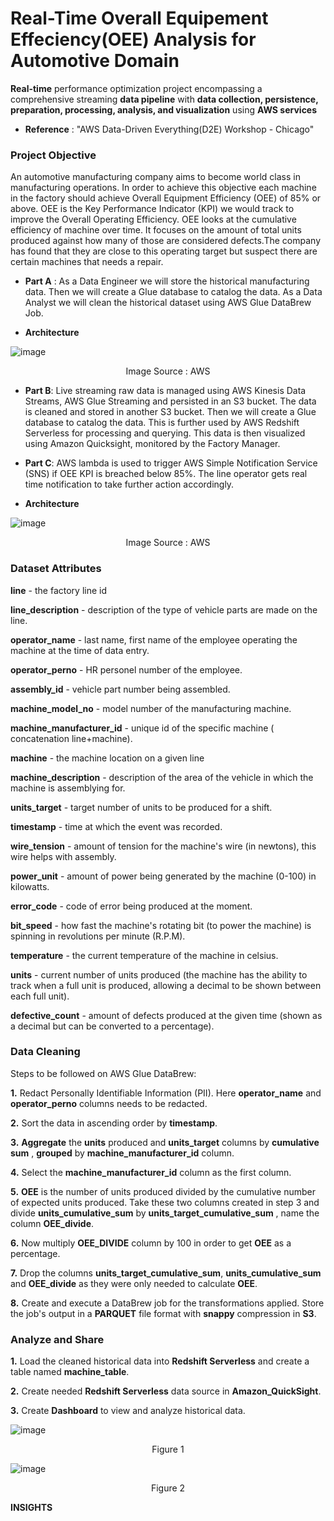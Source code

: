 # Real-Time Overall Equipement Effeciency(OEE) Analysis for Automotive Domain
__Real-time__ performance optimization project encompassing a comprehensive streaming __data pipeline__ with __data collection, persistence, preparation, processing, analysis, and visualization__ using __AWS services__

* __Reference__ : "AWS Data-Driven Everything(D2E) Workshop - Chicago"


### Project Objective

An automotive manufacturing company aims to become world class in manufacturing operations. In order to achieve this objective each machine in the factory should achieve Overall Equipment Efficiency (OEE) of 85% or above. OEE is the Key Performance Indicator (KPI) we would track to improve the Overall Operating Efficiency. OEE looks at the cumulative efficiency of machine over time. It focuses on the amount of total units produced against how many of those are considered defects.The company has found that they are close to this operating target but suspect there are certain machines that needs a repair.

* __Part A__ : As a Data Engineer we will store the historical manufacturing data. Then we will create a Glue database to catalog the data. As a Data Analyst we will clean the historical dataset using AWS Glue DataBrew Job.

* __Architecture__

![image](https://github.com/AkshayTandulkar/Real-Time_Automotive_OEE_Analysis/assets/42748797/0d953654-6493-4108-8933-ff5fd8326d87)

<p align="center"> Image Source : AWS </p>

* __Part B__: Live streaming raw data is managed using AWS Kinesis Data Streams, AWS Glue Streaming and persisted in an S3 bucket. The data is cleaned and stored in another S3 bucket.
 Then we will create a Glue database to catalog the data. This is further used by AWS Redshift Serverless for processing and querying. This data is then visualized using Amazon Quicksight, monitored by the Factory Manager.
 
* __Part C__: AWS lambda is used to trigger AWS Simple Notification Service (SNS) if OEE KPI is breached below 85%. The line operator gets real time notification to take further action accordingly.

* __Architecture__

![image](https://github.com/AkshayTandulkar/Real-Time_Automotive_OEE_Analysis/assets/42748797/7749f530-6d5f-4c78-85c6-646e7d7851d7)

<p align="center"> Image Source : AWS </p>


### Dataset Attributes

__line__ - the factory line id

__line_description__ - description of the type of vehicle parts are made on the line.

__operator_name__ - last name, first name of the employee operating the machine at the time of data entry.

__operator_perno__ - HR personel number of the employee.

__assembly_id__ - vehicle part number being assembled.

__machine_model_no__ - model number of the manufacturing machine.

__machine_manufacturer_id__ - unique id of the specific machine ( concatenation line+machine).

__machine__ - the machine location on a given line

__machine_description__ - description of the area of the vehicle in which the machine is assemblying for.

__units_target__ - target number of units to be produced for a shift.

__timestamp__ - time at which the event was recorded.

__wire_tension__ - amount of tension for the machine's wire (in newtons), this wire helps with assembly.

__power_unit__ - amount of power being generated by the machine (0-100) in kilowatts.

__error_code__ - code of error being produced at the moment.

__bit_speed__ - how fast the machine's rotating bit (to power the machine) is spinning in revolutions per minute (R.P.M).

__temperature__ - the current temperature of the machine in celsius.

__units__ - current number of units produced (the machine has the ability to track when a full unit is produced, allowing a decimal to be shown between each full unit).

__defective_count__ - amount of defects produced at the given time (shown as a decimal but can be converted to a percentage).


 ### Data Cleaning
 
 Steps to be followed on AWS Glue DataBrew:
 
 __1.__ Redact Personally Identifiable Information (PII). Here __operator_name__ and __operator_perno__ columns needs to be redacted.
 
 __2.__ Sort the data in ascending order by __timestamp__. 
 
 __3.__ __Aggregate__ the __units__ produced and __units_target__ columns by __cumulative sum__ , __grouped__ by __machine_manufacturer_id__ column.
 
 __4.__ Select the __machine_manufacturer_id__ column as the first column.
 
 __5.__ __OEE__ is the number of units produced divided by the cumulative number of expected units produced. Take these two columns created in step 3 and divide      __units_cumulative_sum__ by __units_target_cumulative_sum__ , name the column __OEE_divide__. 
 
 __6.__  Now multiply __OEE_DIVIDE__ column by 100 in order to get __OEE__ as a percentage.
 
 __7.__ Drop the columns __units_target_cumulative_sum__, __units_cumulative_sum__ and __OEE_divide__ as they were only needed to calculate __OEE__. 
 
 __8.__ Create and execute a DataBrew job for the transformations applied. Store the job's output in a __PARQUET__ file format with __snappy__ compression in __S3__.
 
 
 ### Analyze and Share
 
 __1.__ Load the cleaned historical data into __Redshift Serverless__ and create a table named __machine_table__.
 
 __2.__ Create needed __Redshift Serverless__ data source in __Amazon_QuickSight__.
 
 __3.__ Create __Dashboard__ to view and analyze historical data.
 
 ![image](https://github.com/AkshayTandulkar/Real-Time_Automotive_OEE_Analysis/assets/42748797/bf742092-bee4-4d6c-a93f-d3ac5a51f6cd)
 <p align="center"> Figure 1 </p>
 
 ![image](https://github.com/AkshayTandulkar/Real-Time_Automotive_OEE_Analysis/assets/42748797/142db198-9716-40d7-8251-c0688cb85bb6)
 <p align="center"> Figure 2 </p>


__INSIGHTS__
 
 
 
 
 






